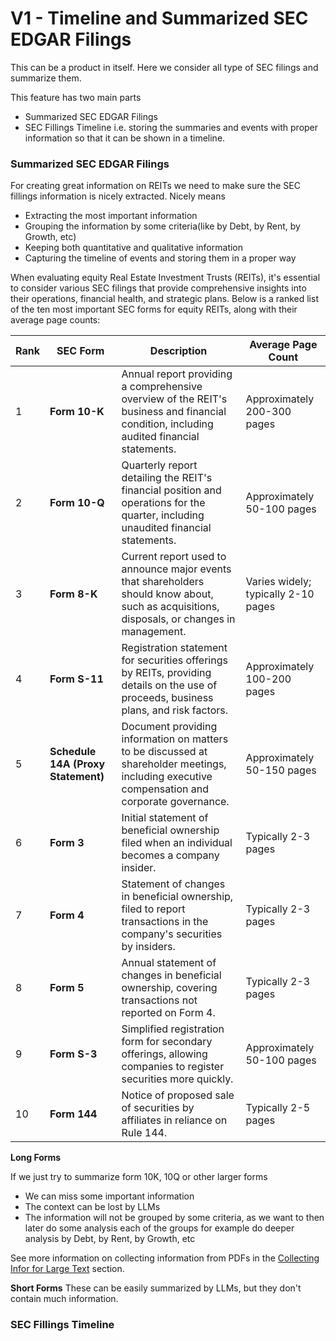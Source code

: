 # V1 - Timeline and Summarized SEC EDGAR Filings
This can be a product in itself. Here we consider all type of SEC filings and summarize them.

This feature has two main parts
- Summarized SEC EDGAR Filings
- SEC Fillings Timeline i.e. storing the summaries and events with proper information so that it can be
  shown in a timeline.


### Summarized SEC EDGAR Filings

For creating great information on REITs we need to make sure the SEC fillings information is nicely extracted. Nicely
means
- Extracting the most important information
- Grouping the information by some criteria(like by Debt, by Rent, by Growth, etc)
- Keeping both quantitative and qualitative information
- Capturing the timeline of events and storing them in a proper way

When evaluating equity Real Estate Investment Trusts (REITs), it's essential to consider various SEC filings that
provide comprehensive insights into their operations, financial health, and strategic plans. Below is a ranked list of
the ten most important SEC forms for equity REITs, along with their average page counts:

| Rank | SEC Form                           | Description                                                                                                                                   | Average Page Count                  |
|------|------------------------------------|-----------------------------------------------------------------------------------------------------------------------------------------------|-------------------------------------|
| 1    | **Form 10-K**                      | Annual report providing a comprehensive overview of the REIT's business and financial condition, including audited financial statements.      | Approximately 200-300 pages         |
| 2    | **Form 10-Q**                      | Quarterly report detailing the REIT's financial position and operations for the quarter, including unaudited financial statements.            | Approximately 50-100 pages          |
| 3    | **Form 8-K**                       | Current report used to announce major events that shareholders should know about, such as acquisitions, disposals, or changes in management.  | Varies widely; typically 2-10 pages |
| 4    | **Form S-11**                      | Registration statement for securities offerings by REITs, providing details on the use of proceeds, business plans, and risk factors.         | Approximately 100-200 pages         |
| 5    | **Schedule 14A (Proxy Statement)** | Document providing information on matters to be discussed at shareholder meetings, including executive compensation and corporate governance. | Approximately 50-150 pages          |
| 6    | **Form 3**                         | Initial statement of beneficial ownership filed when an individual becomes a company insider.                                                 | Typically 2-3 pages                 |
| 7    | **Form 4**                         | Statement of changes in beneficial ownership, filed to report transactions in the company's securities by insiders.                           | Typically 2-3 pages                 |
| 8    | **Form 5**                         | Annual statement of changes in beneficial ownership, covering transactions not reported on Form 4.                                            | Typically 2-3 pages                 |
| 9    | **Form S-3**                       | Simplified registration form for secondary offerings, allowing companies to register securities more quickly.                                 | Approximately 50-100 pages          |
| 10   | **Form 144**                       | Notice of proposed sale of securities by affiliates in reliance on Rule 144.                                                                  | Typically 2-5 pages                 |

**Long Forms**

If we just try to summarize form 10K, 10Q or other larger forms
- We can miss some important information
- The context can be lost by LLMs
- The information will not be grouped by some criteria, as we want to then later do some analysis each of the groups
  for example  do deeper analysis by Debt, by Rent, by Growth, etc

See more information on collecting information from PDFs in the [Collecting Infor for Large Text](./004_z01_collecting_info_from_pdf) section.

**Short Forms**
These can be easily summarized by LLMs, but they don't contain much information.




### SEC Fillings Timeline
